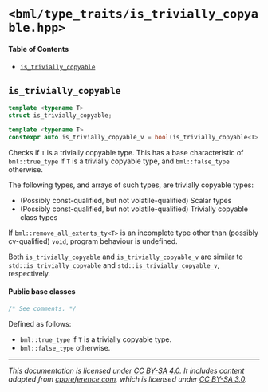# `<bml/type_traits/is_trivially_copyable.hpp>`
#### Table of Contents
- [`is_trivially_copyable`](#is_trivially_copyable)

## `is_trivially_copyable`
```c++
template <typename T>
struct is_trivially_copyable;

template <typename T>
constexpr auto is_trivially_copyable_v = bool(is_trivially_copyable<T>::value);
```
Checks if `T` is a trivially copyable type. This has a base characteristic of `bml::true_type` if
`T` is a trivially copyable type, and `bml::false_type` otherwise.

The following types, and arrays of such types, are trivially copyable types:

- (Possibly const-qualified, but not volatile-qualified) Scalar types
- (Possibly const-qualified, but not volatile-qualified) Trivially copyable class types

If `bml::remove_all_extents_ty<T>` is an incomplete type other than (possibly cv-qualified) `void`,
program behaviour is undefined.

Both `is_trivially_copyable` and `is_trivially_copyable_v` are similar to
`std::is_trivially_copyable` and `std::is_trivially_copyable_v`, respectively.

#### Public base classes
```c++
/* See comments. */
```
Defined as follows:

- `bml::true_type` if `T` is a trivially copyable type.
- `bml::false_type` otherwise.

---
*This documentation is licensed under [CC BY-SA 4.0][1]. It includes content adapted from
[cppreference.com][2], which is licensed under [CC BY-SA 3.0][3].*

[1]: https://creativecommons.org/licenses/by-sa/4.0
[2]: https://en.cppreference.com
[3]: https://creativecommons.org/licenses/by-sa/3.0
